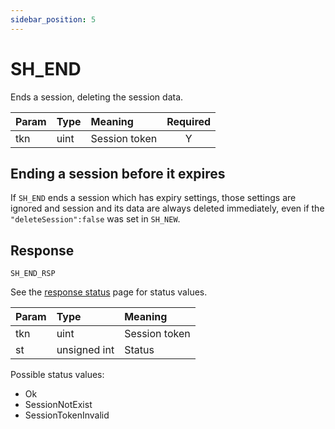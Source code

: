```yaml
---
sidebar_position: 5
---
```


# SH_END
Ends a session, deleting the session data.


|Param|Type|Meaning|Required|
|:---|:---|:---|:---:|
|tkn|uint|Session token|Y|


## Ending a session before it expires

If `SH_END` ends a session which has expiry settings, those settings are ignored and session and its data are always deleted immediately, even if the `"deleteSession":false` was set in `SH_NEW`.


## Response

`SH_END_RSP`

See the [response status](./../Statuses) page for status values.


|Param|Type|Meaning|
|:---|:---|:---|
|tkn|uint|Session token|
|st|unsigned int|Status|


Possible status values:

- Ok
- SessionNotExist
- SessionTokenInvalid 
